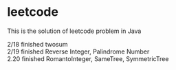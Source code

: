 # leetcode
<p>This is the solution of leetcode problem in Java</p>
2/18 finished twosum <br>
2/19 finished Reverse Integer, Palindrome Number<br>
2.20 finished RomantoInteger, SameTree, SymmetricTree<br>

